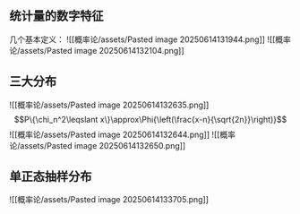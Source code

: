 ## 统计量的数字特征
几个基本定义：
![[概率论/assets/Pasted image 20250614131944.png]]
![[概率论/assets/Pasted image 20250614132104.png]]
## 三大分布
![[概率论/assets/Pasted image 20250614132635.png]]
$$P\{\chi_n^2\leqslant x\}\approx\Phi{\left(\frac{x-n}{\sqrt{2n}}\right)}$$
![[概率论/assets/Pasted image 20250614132644.png]]
![[概率论/assets/Pasted image 20250614132650.png]]
## 单正态抽样分布
![[概率论/assets/Pasted image 20250614133705.png]]
